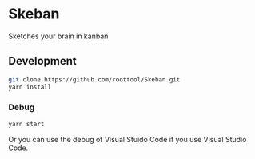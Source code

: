 # Skeban

Sketches your brain in kanban

## Development

```bash
git clone https://github.com/roottool/Skeban.git
yarn install
```

### Debug

```bash
yarn start
```

Or you can use the debug of Visual Stuido Code if you use Visual Studio Code.
